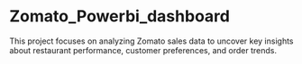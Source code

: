 # Zomato_Powerbi_dashboard
This project focuses on analyzing Zomato sales data to uncover key insights about restaurant performance, customer preferences, and order trends.
